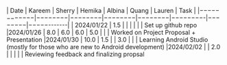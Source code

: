 | Date       | Kareem | Sherry | Hemika | Albina |  Quang  | Lauren |    Task    |
|−−−−−−−−−−−−|−−−−−−−−|−−−−−−−−|−−−−−−−−|−−−−−−−−|−−−−−−−−-|−−−−−−−−|−−−−−-------|
| 2024/01/22 | 1.5    |        |        |        |         |        | Set up github repo
|2024/01/26  | 8.0    |  6.0   | 6.0    |  5.0   |         |        | Worked on Project Proposal + Presentation
|2024/01/30  | 10.0   |  1.5   |        |  3.0   |         |        | Learning Android Studio (mostly for those who are new to Android development)
|2024/02/02  |        |  2.0   |        |        |         |        | Reviewing feedback and finalizing propsal 